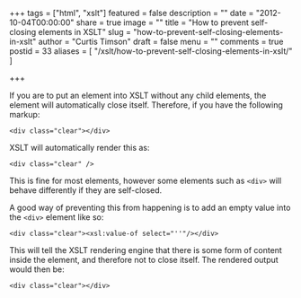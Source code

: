 +++
tags = ["html", "xslt"]
featured = false
description = ""
date = "2012-10-04T00:00:00"
share = true
image = ""
title = "How to prevent self-closing elements in XSLT"
slug = "how-to-prevent-self-closing-elements-in-xslt"
author = "Curtis Timson"
draft = false
menu = ""
comments = true
postid = 33
aliases = [
    "/xslt/how-to-prevent-self-closing-elements-in-xslt/"
]

+++

If you are to put an element into XSLT without any child elements, the element will automatically close itself. Therefore, if you have the following markup:

~~~~
<div class="clear"></div>
~~~~

XSLT will automatically render this as:

~~~~
<div class="clear" />
~~~~

This is fine for most elements, however some elements such as `<div>` will behave differently if they are self-closed.

A good way of preventing this from happening is to add an empty value into the `<div>` element like so:

~~~~
<div class="clear"><xsl:value-of select="''"/></div>
~~~~

This will tell the XSLT rendering engine that there is some form of content inside the element, and therefore not to close itself. The rendered output would then be:

~~~~
<div class="clear"></div>
~~~~

